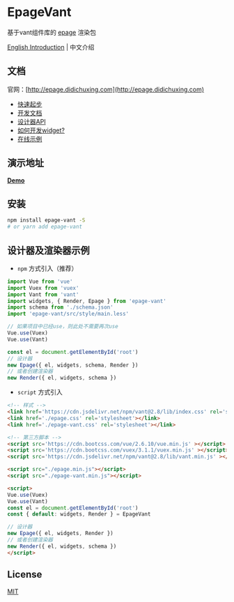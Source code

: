 # EpageVant

基于vant组件库的 [epage](https://github.com/didichuxing/epage) 渲染包

[English Introduction](./README_EN.md) | 中文介绍

## 文档

官网：[http://epage.didichuxing.com](http://epage.didichuxing.com)

- [快速起步](http://epage.didichuxing.com/usage/#快速起步)
- [开发文档](http://epage.didichuxing.com/developer/)
- [设计器API](http://epage.didichuxing.com/developer/epage.html)
- [如何开发widget?](http://epage.didichuxing.com/developer/widget.html)
- [在线示例](http://epage.didichuxing.com/examples/)

## 演示地址

**[Demo](http://epage.didichuxing.com/examples/render.html)**

## 安装

```sh
npm install epage-vant -S
# or yarn add epage-vant
```

## 设计器及渲染器示例

-  `npm` 方式引入（推荐）

```js
import Vue from 'vue'
import Vuex from 'vuex'
import Vant from 'vant'
import widgets, { Render, Epage } from 'epage-vant'
import schema from './schema.json'
import 'epage-vant/src/style/main.less'

// 如果项目中已经use，则此处不需要再次use
Vue.use(Vuex)
Vue.use(Vant)

const el = document.getElementById('root')
// 设计器
new Epage({ el, widgets, schema, Render })
// 或者创建渲染器
new Render({ el, widgets, schema })
```

-  `script` 方式引入

```html
<!-- 样式 -->
<link href='https://cdn.jsdelivr.net/npm/vant@2.8/lib/index.css' rel='stylesheet'></link>
<link href='./epage.css' rel='stylesheet'></link>
<link href='./epage-vant.css' rel='stylesheet'></link>

<!-- 第三方脚本 -->
<script src='https://cdn.bootcss.com/vue/2.6.10/vue.min.js' ></script>
<script src='https://cdn.bootcss.com/vuex/3.1.1/vuex.min.js' ></script>
<script src='https://cdn.jsdelivr.net/npm/vant@2.8/lib/vant.min.js' ></script>

<script src="./epage.min.js"></script>
<script src="./epage-vant.min.js"></script>

<script>
Vue.use(Vuex)
Vue.use(Vant)
const el = document.getElementById('root')
const { default: widgets, Render } = EpageVant

// 设计器
new Epage({ el, widgets, Render })
// 或者创建渲染器
new Render({ el, widgets, schema })
</script>

```

## License

[MIT](http://opensource.org/licenses/MIT)

